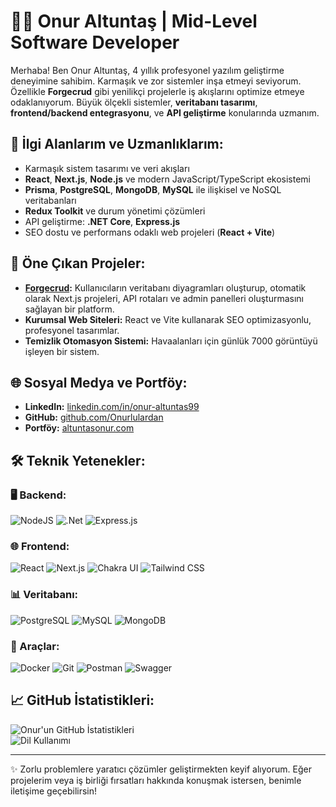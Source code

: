 # 👨‍💻 Onur Altuntaş | Mid-Level Software Developer  

Merhaba! Ben Onur Altuntaş, 4 yıllık profesyonel yazılım geliştirme deneyimine sahibim. Karmaşık ve zor sistemler inşa etmeyi seviyorum. Özellikle **Forgecrud** gibi yenilikçi projelerle iş akışlarını optimize etmeye odaklanıyorum. Büyük ölçekli sistemler, **veritabanı tasarımı**, **frontend/backend entegrasyonu**, ve **API geliştirme** konularında uzmanım.  

## 🚀 İlgi Alanlarım ve Uzmanlıklarım:
- Karmaşık sistem tasarımı ve veri akışları
- **React**, **Next.js**, **Node.js** ve modern JavaScript/TypeScript ekosistemi
- **Prisma**, **PostgreSQL**, **MongoDB**, **MySQL** ile ilişkisel ve NoSQL veritabanları
- **Redux Toolkit** ve durum yönetimi çözümleri
- API geliştirme: **.NET Core**, **Express.js**
- SEO dostu ve performans odaklı web projeleri (**React + Vite**)

## 🌟 Öne Çıkan Projeler:
- **[Forgecrud](https://forgecrud.com/):** Kullanıcıların veritabanı diyagramları oluşturup, otomatik olarak Next.js projeleri, API rotaları ve admin panelleri oluşturmasını sağlayan bir platform.
- **Kurumsal Web Siteleri:** React ve Vite kullanarak SEO optimizasyonlu, profesyonel tasarımlar.
- **Temizlik Otomasyon Sistemi:** Havaalanları için günlük 7000 görüntüyü işleyen bir sistem.

## 🌐 Sosyal Medya ve Portföy:
- **LinkedIn:** [linkedin.com/in/onur-altuntas99](https://linkedin.com/in/onur-altuntas99)  
- **GitHub:** [github.com/Onurlulardan](https://github.com/Onurlulardan)  
- **Portföy:** [altuntasonur.com](https://altuntasonur.com)  

## 🛠️ Teknik Yetenekler:

### 🖥️ Backend:
![NodeJS](https://img.shields.io/badge/Node.js-339933?style=for-the-badge&logo=node.js&logoColor=white)
![.Net](https://img.shields.io/badge/.NET-512BD4?style=for-the-badge&logo=dotnet&logoColor=white)
![Express.js](https://img.shields.io/badge/Express.js-404D59?style=for-the-badge)

### 🌐 Frontend:
![React](https://img.shields.io/badge/React-61DAFB?style=for-the-badge&logo=react&logoColor=white)
![Next.js](https://img.shields.io/badge/Next.js-000000?style=for-the-badge&logo=next.js&logoColor=white)
![Chakra UI](https://img.shields.io/badge/Chakra--UI-319795?style=for-the-badge&logo=chakra-ui&logoColor=white)
![Tailwind CSS](https://img.shields.io/badge/Tailwind_CSS-38B2AC?style=for-the-badge&logo=tailwind-css&logoColor=white)

### 📊 Veritabanı:
![PostgreSQL](https://img.shields.io/badge/PostgreSQL-336791?style=for-the-badge&logo=postgresql&logoColor=white)
![MySQL](https://img.shields.io/badge/MySQL-4479A1?style=for-the-badge&logo=mysql&logoColor=white)
![MongoDB](https://img.shields.io/badge/MongoDB-47A248?style=for-the-badge&logo=mongodb&logoColor=white)

### 🔧 Araçlar:
![Docker](https://img.shields.io/badge/Docker-2496ED?style=for-the-badge&logo=docker&logoColor=white)
![Git](https://img.shields.io/badge/Git-F05032?style=for-the-badge&logo=git&logoColor=white)
![Postman](https://img.shields.io/badge/Postman-FF6C37?style=for-the-badge&logo=postman&logoColor=white)
![Swagger](https://img.shields.io/badge/Swagger-85EA2D?style=for-the-badge&logo=swagger&logoColor=white)

## 📈 GitHub İstatistikleri:
![Onur'un GitHub İstatistikleri](https://github-readme-stats.vercel.app/api?username=Onurlulardan&show_icons=true&theme=radical)  
![Dil Kullanımı](https://github-readme-stats.vercel.app/api/top-langs/?username=Onurlulardan&layout=compact&theme=radical)

---

✨ Zorlu problemlere yaratıcı çözümler geliştirmekten keyif alıyorum. Eğer projelerim veya iş birliği fırsatları hakkında konuşmak istersen, benimle iletişime geçebilirsin!
